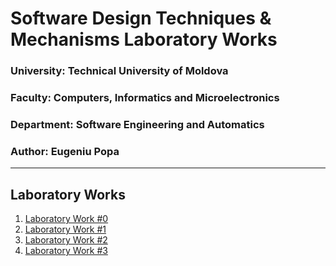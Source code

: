 # Software Design Techniques & Mechanisms Laboratory Works

### University: Technical University of Moldova
### Faculty: Computers, Informatics and Microelectronics
### Department: Software Engineering and Automatics
### Author: Eugeniu Popa

----

## Laboratory Works

1. [Laboratory Work #0](https://github.com/eugencic/utm-tmps-labs/tree/main/Lab0)
2. [Laboratory Work #1](https://github.com/eugencic/utm-tmps-labs/tree/main/Lab1/CreationalDesignPatterns)
3. [Laboratory Work #2](https://github.com/eugencic/utm-tmps-labs/tree/main/Lab2/StructuralDesignPatterns)
4. [Laboratory Work #3](https://github.com/eugencic/utm-tmps-labs/tree/main/Lab3/BehavioralDesignPatterns)
